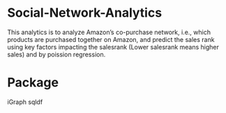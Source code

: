 # Social-Network-Analytics
This analytics is to analyze Amazon’s co-purchase network, i.e., which products are purchased together on Amazon, and predict the sales rank using key factors impacting the salesrank (Lower salesrank means higher sales) and by poission regression.

# Package
iGraph
sqldf
